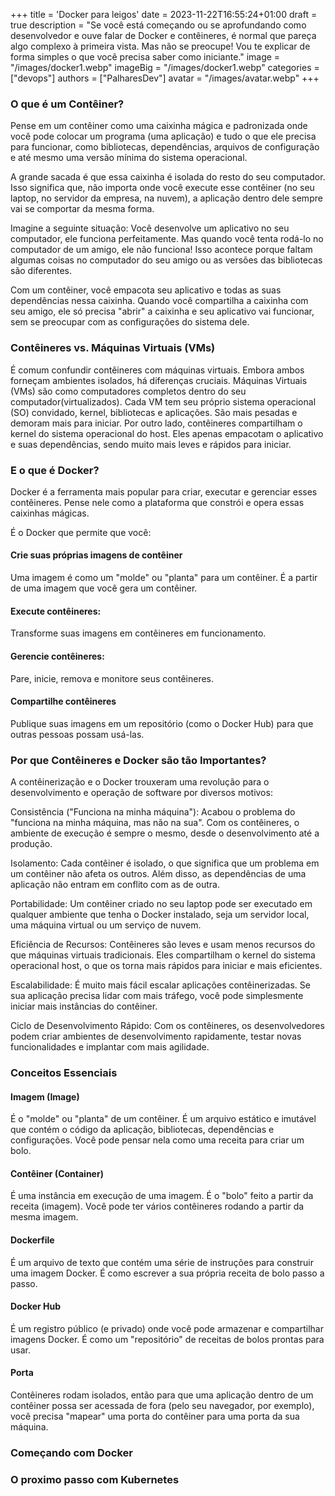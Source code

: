 +++
title = 'Docker para leigos'
date = 2023-11-22T16:55:24+01:00
draft = true
description = "Se você está começando ou se aprofundando como desenvolvedor e ouve falar de Docker e contêineres, é normal que pareça algo complexo à primeira vista. Mas não se preocupe! Vou te explicar de forma simples o que você precisa saber como iniciante."
image = "/images/docker1.webp"
imageBig = "/images/docker1.webp"
categories = ["devops"]
authors = ["PalharesDev"]
avatar = "/images/avatar.webp"
+++

### O que é um Contêiner?
Pense em um contêiner como uma caixinha mágica e padronizada onde você pode colocar um programa (uma aplicação) e tudo o que ele precisa para funcionar, como bibliotecas, dependências, arquivos de configuração e até mesmo uma versão mínima do sistema operacional.

A grande sacada é que essa caixinha é isolada do resto do seu computador. Isso significa que, não importa onde você execute esse contêiner (no seu laptop, no servidor da empresa, na nuvem), a aplicação dentro dele sempre vai se comportar da mesma forma.

Imagine a seguinte situação: Você desenvolve um aplicativo no seu computador, ele funciona perfeitamente. Mas quando você tenta rodá-lo no computador de um amigo, ele não funciona! Isso acontece porque faltam algumas coisas no computador do seu amigo ou as versões das bibliotecas são diferentes.

Com um contêiner, você empacota seu aplicativo e todas as suas dependências nessa caixinha. Quando você compartilha a caixinha com seu amigo, ele só precisa "abrir" a caixinha e seu aplicativo vai funcionar, sem se preocupar com as configurações do sistema dele.

### Contêineres vs. Máquinas Virtuais (VMs)
É comum confundir contêineres com máquinas virtuais. Embora ambos forneçam ambientes isolados, há diferenças cruciais. Máquinas Virtuais (VMs) são como computadores completos dentro do seu computador(virtualizados). Cada VM tem seu próprio sistema operacional (SO) convidado, kernel, bibliotecas e aplicações. São mais pesadas e demoram mais para iniciar. Por outro lado, contêineres compartilham o kernel do sistema operacional do host. Eles apenas empacotam o aplicativo e suas dependências, sendo muito mais leves e rápidos para iniciar.

### E o que é Docker?
Docker é a ferramenta mais popular para criar, executar e gerenciar esses contêineres. Pense nele como a plataforma que constrói e opera essas caixinhas mágicas.

É o Docker que permite que você:

#### Crie suas próprias imagens de contêiner
Uma imagem é como um "molde" ou "planta" para um contêiner. É a partir de uma imagem que você gera um contêiner.

#### Execute contêineres:
Transforme suas imagens em contêineres em funcionamento.

#### Gerencie contêineres:
Pare, inicie, remova e monitore seus contêineres.

#### Compartilhe contêineres
Publique suas imagens em um repositório (como o Docker Hub) para que outras pessoas possam usá-las.

### Por que Contêineres e Docker são tão Importantes?
A contêinerização e o Docker trouxeram uma revolução para o desenvolvimento e operação de software por diversos motivos:

Consistência ("Funciona na minha máquina"): Acabou o problema do "funciona na minha máquina, mas não na sua". Com os contêineres, o ambiente de execução é sempre o mesmo, desde o desenvolvimento até a produção.

Isolamento: Cada contêiner é isolado, o que significa que um problema em um contêiner não afeta os outros. Além disso, as dependências de uma aplicação não entram em conflito com as de outra.

Portabilidade: Um contêiner criado no seu laptop pode ser executado em qualquer ambiente que tenha o Docker instalado, seja um servidor local, uma máquina virtual ou um serviço de nuvem.

Eficiência de Recursos: Contêineres são leves e usam menos recursos do que máquinas virtuais tradicionais. Eles compartilham o kernel do sistema operacional host, o que os torna mais rápidos para iniciar e mais eficientes.

Escalabilidade: É muito mais fácil escalar aplicações contêinerizadas. Se sua aplicação precisa lidar com mais tráfego, você pode simplesmente iniciar mais instâncias do contêiner.

Ciclo de Desenvolvimento Rápido: Com os contêineres, os desenvolvedores podem criar ambientes de desenvolvimento rapidamente, testar novas funcionalidades e implantar com mais agilidade.

### Conceitos Essenciais

#### Imagem (Image)
É o "molde" ou "planta" de um contêiner. É um arquivo estático e imutável que contém o código da aplicação, bibliotecas, dependências e configurações. Você pode pensar nela como uma receita para criar um bolo.

#### Contêiner (Container) 
É uma instância em execução de uma imagem. É o "bolo" feito a partir da receita (imagem). Você pode ter vários contêineres rodando a partir da mesma imagem.

#### Dockerfile 
É um arquivo de texto que contém uma série de instruções para construir uma imagem Docker. É como escrever a sua própria receita de bolo passo a passo.

#### Docker Hub 
É um registro público (e privado) onde você pode armazenar e compartilhar imagens Docker. É como um "repositório" de receitas de bolos prontas para usar.

#### Porta
Contêineres rodam isolados, então para que uma aplicação dentro de um contêiner possa ser acessada de fora (pelo seu navegador, por exemplo), você precisa "mapear" uma porta do contêiner para uma porta da sua máquina.

### Começando com Docker

### O proximo passo com Kubernetes
